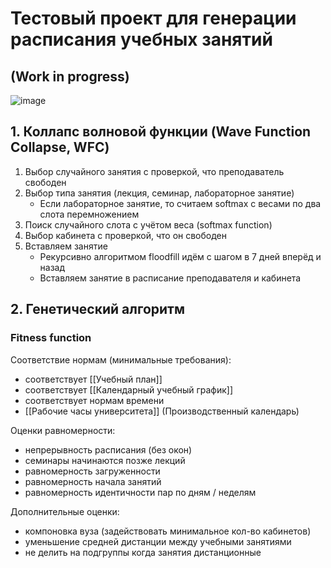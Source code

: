 # Тестовый проект для генерации расписания учебных занятий

## (Work in progress)

![image](https://github.com/user-attachments/assets/1277feb4-ff9a-4715-aea7-683ddfdfb531)

## 1. Коллапс волновой функции (Wave Function Collapse, WFC)

1. Выбор случайного занятия с проверкой, что преподаватель свободен
2. Выбор типа занятия (лекция, семинар, лабораторное занятие)
    - Если лабораторное занятие, то считаем softmax с весами по два слота перемножением
3. Поиск случайного слота с учётом веса (softmax function)
4. Выбор кабинета с проверкой, что он свободен
5. Вставляем занятие
    - Рекурсивно алгоритмом floodfill идём с шагом в 7 дней вперёд и назад
    - Вставляем занятие в расписание преподавателя и кабинета

## 2. Генетический алгоритм

### Fitness function

Соответствие нормам (минимальные требования):

-   соответствует [[Учебный план]]
-   соответствует [[Календарный учебный график]]
-   соответствует нормам времени
-   [[Рабочие часы университета]] (Производственный календарь)

Оценки равномерности:

-   непрерывность расписания (без окон)
-   семинары начинаются позже лекций
-   равномерность загруженности
-   равномерность начала занятий
-   равномерность идентичности пар по дням / неделям

Дополнительные оценки:

-   компоновка вуза (задействовать минимальное кол-во кабинетов)
-   уменьшение средней дистанции между учебными занятиями
-   не делить на подгруппы когда занятия дистанционные

